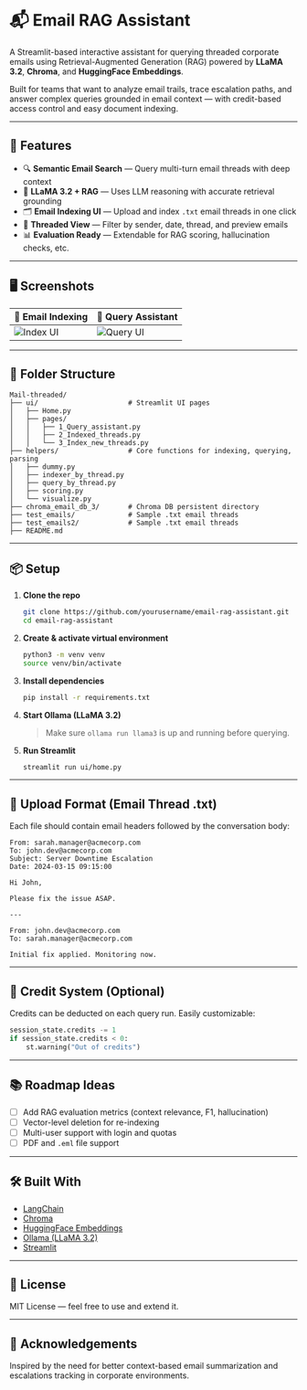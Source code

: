 # 📬 Email RAG Assistant

A Streamlit-based interactive assistant for querying threaded corporate emails using Retrieval-Augmented Generation (RAG) powered by **LLaMA 3.2**, **Chroma**, and **HuggingFace Embeddings**.  

Built for teams that want to analyze email trails, trace escalation paths, and answer complex queries grounded in email context — with credit-based access control and easy document indexing.

---

## 🚀 Features

- 🔍 **Semantic Email Search** — Query multi-turn email threads with deep context
- 🧠 **LLaMA 3.2 + RAG** — Uses LLM reasoning with accurate retrieval grounding
- 🗂️ **Email Indexing UI** — Upload and index `.txt` email threads in one click
- 🧾 **Threaded View** — Filter by sender, date, thread, and preview emails
- 📊 **Evaluation Ready** — Extendable for RAG scoring, hallucination checks, etc.

---

## 🖥️ Screenshots

| 📌 Email Indexing | 🤖 Query Assistant |
|------------------|--------------------|
| ![Index UI](screenshots/index.png) | ![Query UI](screenshots/query.png) |

---

## 📂 Folder Structure

```
Mail-threaded/
├── ui/                      # Streamlit UI pages
│   ├── Home.py
│   ├── pages/
│   │   ├── 1_Query_assistant.py
│   │   ├── 2_Indexed_threads.py
│   │   └── 3_Index_new_threads.py
├── helpers/                 # Core functions for indexing, querying, parsing
│   ├── dummy.py
│   ├── indexer_by_thread.py
│   ├── query_by_thread.py
│   ├── scoring.py
│   └── visualize.py
├── chroma_email_db_3/       # Chroma DB persistent directory
├── test_emails/             # Sample .txt email threads
├── test_emails2/            # Sample .txt email threads
├── README.md
```

---

## 📦 Setup

1. **Clone the repo**
   ```bash
   git clone https://github.com/yourusername/email-rag-assistant.git
   cd email-rag-assistant
   ```

2. **Create & activate virtual environment**
   ```bash
   python3 -m venv venv
   source venv/bin/activate
   ```

3. **Install dependencies**
   ```bash
   pip install -r requirements.txt
   ```

4. **Start Ollama (LLaMA 3.2)**
   > Make sure `ollama run llama3` is up and running before querying.

5. **Run Streamlit**
   ```bash
   streamlit run ui/home.py
   ```

---

## 📁 Upload Format (Email Thread .txt)

Each file should contain email headers followed by the conversation body:

```
From: sarah.manager@acmecorp.com
To: john.dev@acmecorp.com
Subject: Server Downtime Escalation
Date: 2024-03-15 09:15:00

Hi John,

Please fix the issue ASAP.

---

From: john.dev@acmecorp.com
To: sarah.manager@acmecorp.com

Initial fix applied. Monitoring now.
```

---

## 🔐 Credit System (Optional)

Credits can be deducted on each query run. Easily customizable:
```python
session_state.credits -= 1
if session_state.credits < 0:
    st.warning("Out of credits")
```

---

## 📚 Roadmap Ideas

- [ ] Add RAG evaluation metrics (context relevance, F1, hallucination)
- [ ] Vector-level deletion for re-indexing
- [ ] Multi-user support with login and quotas
- [ ] PDF and `.eml` file support

---

## 🛠️ Built With

- [LangChain](https://www.langchain.com/)
- [Chroma](https://www.trychroma.com/)
- [HuggingFace Embeddings](https://huggingface.co/sentence-transformers/all-MiniLM-L6-v2)
- [Ollama (LLaMA 3.2)](https://ollama.com/)
- [Streamlit](https://streamlit.io/)

---

## 📃 License

MIT License — feel free to use and extend it.

---

## 🙌 Acknowledgements

Inspired by the need for better context-based email summarization and escalations tracking in corporate environments.

